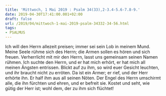 ```yaml
---
title: 'Mittwoch, 1 Mai 2019 : Psalm 34(33),2-3.4-5.6-7.8-9.'
date: 2019-04-30T17:41:00.001+02:00
draft: false
url: /2019/04/mittwoch-1-mai-2019-psalm-34332-34-56.html
tags: 
- PSALMUS
---
```


Ich will den Herrn allezeit preisen; immer sei sein Lob in meinem Mund. Meine Seele rühme sich des Herrn; die Armen sollen es hören und sich freuen. Verherrlicht mit mir den Herrn, lasst uns gemeinsam seinen Namen rühmen. Ich suchte den Herrn, und er hat mich erhört, er hat mich all meinen Ängsten entrissen. Blickt auf zu ihm, so wird euer Gesicht leuchten, und ihr braucht nicht zu erröten. Da ist ein Armer; er rief, und der Herr erhörte ihn. Er half ihm aus all seinen Nöten. Der Engel des Herrn umschirmt alle, die ihn fürchten und ehren, und er befreit sie. Kostet und seht, wie gütig der Herr ist; wohl dem, der zu ihm sich flüchtet!